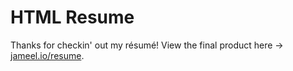 # HTML Resume

Thanks for checkin' out my résumé!
View the final product here -> [jameel.io/resume](https://jameel.io/resume).